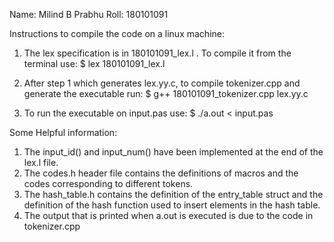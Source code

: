 Name: Milind B Prabhu
Roll: 180101091

Instructions to compile the code on a linux machine:

1. The lex specification is in 180101091_lex.l . To compile it from the terminal use:
$ lex 180101091_lex.l

2. After step 1 which generates lex.yy.c, to compile tokenizer.cpp and generate the executable run:
$ g++ 180101091_tokenizer.cpp lex.yy.c

3. To run the executable on input.pas use:
$ ./a.out < input.pas


Some Helpful information:
1. The input_id() and input_num() have been implemented at the end of the lex.l file. 
2. The codes.h header file contains the definitions of macros and the codes corresponding to different tokens.
3. The hash_table.h contains the definition of the entry_table struct and the definition of the hash function used to insert elements in the hash table.
4. The output that is printed when a.out is executed is due to the code in tokenizer.cpp
